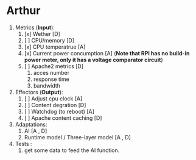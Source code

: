 # Arthur

1. Metrics (**Input**):
   1. [x] Wether [D]
   2. [ ] CPU/memory [D]
   3. [x] CPU temperatrue [A]
   4. [x] Current power concumption [A] (**Note that RPI has no build-in power meter, only it has a voltage comparator circuit**)
   5. [ ] Apache2 metrics [D]
      1. acces number
      2. response time
      3. bandwidth
2. Effectors (**Output**):
   1. [ ] Adjust cpu clock [A]
   2. [ ] Content degration [D]
   3. [ ] Watchdog (to reboot) [A]
   4. [ ] Apache content caching [D]
3. Adaptations:
   1. AI [A , D]
   2. Runtime model / Three-layer model [A , D]
4. Tests :
   1. get some data to feed the AI function.

